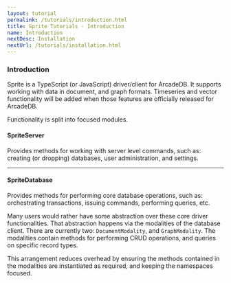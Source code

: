 ```yaml
---
layout: tutorial
permalink: /tutorials/introduction.html
title: Sprite Tutorials - Introduction
name: Introduction
nextDesc: Installation
nextUrl: /tutorials/installation.html
---
```


### Introduction

Sprite is a TypeScript (or JavaScript) driver/client for ArcadeDB. It supports working with data in document, and graph formats. Timeseries and vector functionality will be added when those features are officially released for ArcadeDB.

Functionality is split into focused modules.

#### SpriteServer 

Provides methods for working with server level commands, such as: creating (or dropping) databases, user administration, and settings.

---

#### SpriteDatabase 

Provides methods for performing core database operations, such as: orchestrating transactions, issuing commands, performing queries, etc.

Many users would rather have some abstraction over these core driver functionalities. That abstraction happens via the modalities of the database client. There are currently two: `DocumentModality`, and `GraphModality`. The modalities contain methods for performing CRUD operations, and queries on specific record types.

This arrangement reduces overhead by ensuring the methods contained in the modalities are instantiated as required, and keeping the namespaces focused.
